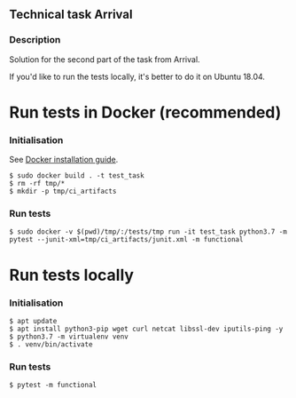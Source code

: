 ## Technical task Arrival

### Description

Solution for the second part of the task from Arrival.

If you'd like to run the tests locally, it's better to do it on Ubuntu 18.04.


# Run tests in Docker (recommended)
### Initialisation

See [Docker installation guide](https://docs.docker.com/install/linux/docker-ce/ubuntu/).

    $ sudo docker build . -t test_task
    $ rm -rf tmp/*
    $ mkdir -p tmp/ci_artifacts
### Run tests

    $ sudo docker -v $(pwd)/tmp/:/tests/tmp run -it test_task python3.7 -m pytest --junit-xml=tmp/ci_artifacts/junit.xml -m functional

# Run tests locally
### Initialisation
    $ apt update
    $ apt install python3-pip wget curl netcat libssl-dev iputils-ping -y
    $ python3.7 -m virtualenv venv
    $ . venv/bin/activate
    
### Run tests
    $ pytest -m functional

